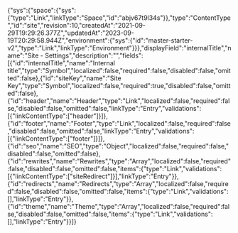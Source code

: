 {"sys":{"space":{"sys":{"type":"Link","linkType":"Space","id":"abjv67t9l34s"}},"type":"ContentType","id":"site","revision":10,"createdAt":"2021-09-29T19:29:26.377Z","updatedAt":"2023-09-19T20:29:58.944Z","environment":{"sys":{"id":"master-starter-v2","type":"Link","linkType":"Environment"}}},"displayField":"internalTitle","name":"Site - Settings","description":"","fields":[{"id":"internalTitle","name":"Internal title","type":"Symbol","localized":false,"required":false,"disabled":false,"omitted":false},{"id":"siteKey","name":"Site Key","type":"Symbol","localized":false,"required":true,"disabled":false,"omitted":false},{"id":"header","name":"Header","type":"Link","localized":false,"required":false,"disabled":false,"omitted":false,"linkType":"Entry","validations":[{"linkContentType":["header"]}]},{"id":"footer","name":"Footer","type":"Link","localized":false,"required":false,"disabled":false,"omitted":false,"linkType":"Entry","validations":[{"linkContentType":["footer"]}]},{"id":"seo","name":"SEO","type":"Object","localized":false,"required":false,"disabled":false,"omitted":false},{"id":"rewrites","name":"Rewrites","type":"Array","localized":false,"required":false,"disabled":false,"omitted":false,"items":{"type":"Link","validations":[{"linkContentType":["siteRedirect"]}],"linkType":"Entry"}},{"id":"redirects","name":"Redirects","type":"Array","localized":false,"required":false,"disabled":false,"omitted":false,"items":{"type":"Link","validations":[],"linkType":"Entry"}},{"id":"theme","name":"Theme","type":"Array","localized":false,"required":false,"disabled":false,"omitted":false,"items":{"type":"Link","validations":[],"linkType":"Entry"}}]}